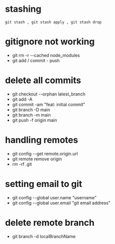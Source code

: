 # stashing

`git stash , git stash apply , git stash drop`

# gitignore not working

- git rm -r --cached node_modules
- git add / commit - push

# delete all commits

- git checkout --orphan latest_branch
- git add -A
- git commit -am "feat: initial commit"
- git branch -D main
- git branch -m main
- git push -f origin main

# handling remotes

- git config --get remote.origin.url
- git remote remove origin
- rm -rf .git

# setting email to git

- git config --global user.name "username"
- git config --global user.email "git email address"

# delete remote branch

- git branch -d localBranchName
